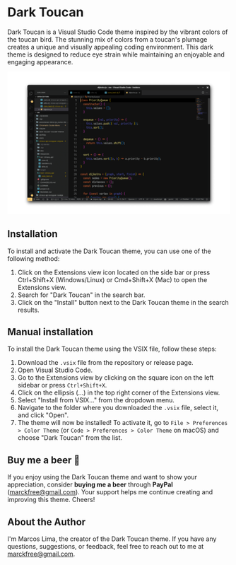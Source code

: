 # Dark Toucan

Dark Toucan is a Visual Studio Code theme inspired by the vibrant colors of the toucan bird. The stunning mix of colors from a toucan's plumage creates a unique and visually appealing coding environment. This dark theme is designed to reduce eye strain while maintaining an enjoyable and engaging appearance.

<p align="center">
  <img src="./screenshot.png" alt="Dark Toucan Theme Screenshot" />
</p>

## Installation

To install and activate the Dark Toucan theme, you can use one of the following method:

1. Click on the Extensions view icon located on the side bar or press Ctrl+Shift+X (Windows/Linux) or Cmd+Shift+X (Mac) to open the Extensions view.
2. Search for "Dark Toucan" in the search bar.
3. Click on the "Install" button next to the Dark Toucan theme in the search results.

## Manual installation

To install the Dark Toucan theme using the VSIX file, follow these steps:

1. Download the `.vsix` file from the repository or release page.
2. Open Visual Studio Code.
3. Go to the Extensions view by clicking on the square icon on the left sidebar or press `Ctrl+Shift+X`.
4. Click on the ellipsis (...) in the top right corner of the Extensions view.
5. Select "Install from VSIX..." from the dropdown menu.
6. Navigate to the folder where you downloaded the `.vsix` file, select it, and click "Open".
7. The theme will now be installed! To activate it, go to `File > Preferences > Color Theme` (or `Code > Preferences > Color Theme` on macOS) and choose "Dark Toucan" from the list.

## Buy me a beer 🍻

If you enjoy using the Dark Toucan theme and want to show your appreciation, consider **buying me a beer** through **PayPal** (marckfree@gmail.com). Your support helps me continue creating and improving this theme. Cheers!

## About the Author

I'm Marcos Lima, the creator of the Dark Toucan theme. If you have any questions, suggestions, or feedback, feel free to reach out to me at [marckfree@gmail.com](mailto:marckfree@gmail.com).
